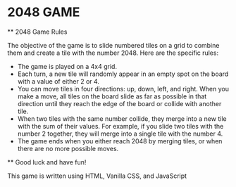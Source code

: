 # 2048 GAME

** 2048 Game Rules

The objective of the game is to slide numbered tiles on a grid to combine them and create a tile with the number 2048. Here are the specific rules:

-	The game is played on a 4x4 grid.
-	Each turn, a new tile will randomly appear in an empty spot on the board with a value of either 2 or 4.
-	You can move tiles in four directions: up, down, left, and right. When you make a move, all tiles on the board slide as far as possible in that direction until they reach the edge of the board or collide with another tile.
-	When two tiles with the same number collide, they merge into a new tile with the sum of their values. For example, if you slide two tiles with the number 2 together, they will merge into a single tile with the number 4.
-	The game ends when you either reach 2048 by merging tiles, or when there are no more possible moves.

** Good luck and have fun!

This game is written using HTML, Vanilla CSS, and JavaScript
